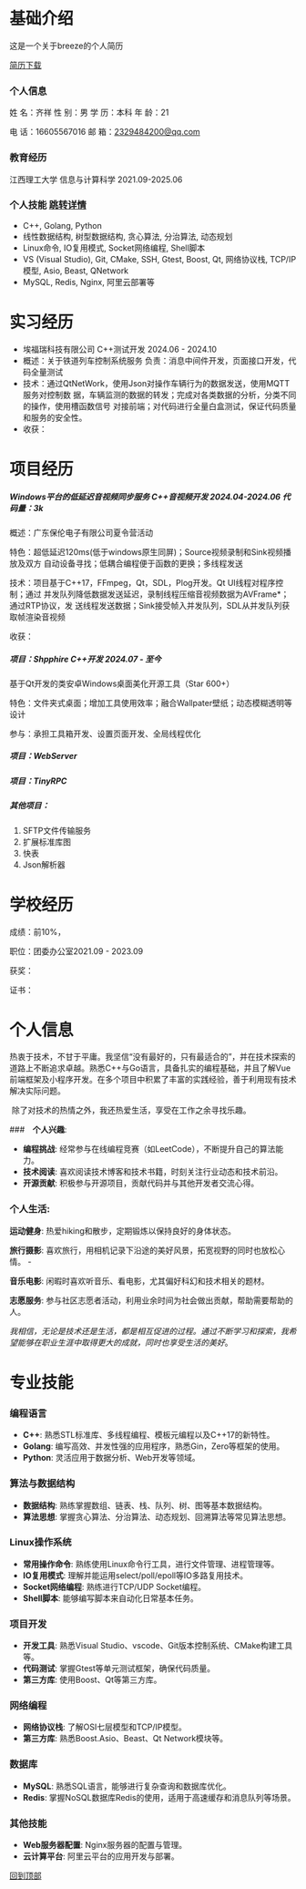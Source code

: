 # 基础介绍

这是一个关于breeze的个人简历

[简历下载](http://www.brez.top/)



### 个人信息

姓 名：齐祥 	性 别：男 	学 历：本科 	年 龄：21 

电 话：16605567016 		邮 箱：2329484200@qq.com



### 教育经历

江西理工大学 	信息与计算科学 	2021.09-2025.06 



### 个人技能 [跳转详情](#专业技能)

- C++, Golang, Python
- 线性数据结构, 树型数据结构, 贪心算法, 分治算法, 动态规划
- Linux命令, IO复用模式, Socket网络编程, Shell脚本
- VS (Visual Studio), Git, CMake, SSH, Gtest, Boost, Qt, 网络协议栈, TCP/IP模型, Asio, Beast, QNetwork
- MySQL, Redis, Nginx, 阿里云部署等





# 实习经历

- 埃福瑞科技有限公司 	C++测试开发 	2024.06 - 2024.10
- 概述：关于铁道列车控制系统服务 负责：消息中间件开发，页面接口开发，代码全量测试 
- 技术：通过QtNetWork，使用Json对操作车辆行为的数据发送，使用MQTT服务对控制数 据，车辆监测的数据的转发；完成对各类数据的分析，分类不同的操作，使用槽函数信号 对接前端；对代码进行全量白盒测试，保证代码质量和服务的安全性。
- 收获：



# 项目经历

#####  Windows平台的低延迟音视频同步服务 	C++音视频开发 	2024.04-2024.06	代码量：3k

概述：广东保伦电子有限公司夏令营活动

特色：超低延迟120ms(低于windows原生同屏)；Source视频录制和Sink视频播放及双方 自动设备寻找；低耦合编程便于函数的更换；多线程发送 

技术：项目基于C++17，FFmpeg，Qt，SDL，Plog开发。Qt UI线程对程序控制；通过 并发队列降低数据发送延迟，录制线程压缩音视频数据为AVFrame*；通过RTP协议，发 送线程发送数据；Sink接受帧入并发队列，SDL从并发队列获取帧渲染音视频 

收获：



##### 项目：Shpphire C++开发 2024.07 - 至今

基于Qt开发的类安卓Windows桌面美化开源工具（Star 600+） 

特色：文件夹式桌面；增加工具使用效率；融合Wallpater壁纸；动态模糊透明等设计

参与：承担工具箱开发、设置页面开发、全局线程优化 



##### 项目：WebServer



##### 项目：TinyRPC



##### 其他项目：

1. SFTP文件传输服务
2. 扩展标准库图
3. 快表
4. Json解析器



# 学校经历

成绩：前10%，

职位：团委办公室2021.09 - 2023.09

获奖：

证书：



# 个人信息

​	热衷于技术，不甘于平庸。我坚信“没有最好的，只有最适合的”，并在技术探索的道路上不断追求卓越。熟悉C++与Go语言，具备扎实的编程基础，并且了解Vue前端框架及小程序开发。在多个项目中积累了丰富的实践经验，善于利用现有技术解决实际问题。

​	除了对技术的热情之外，我还热爱生活，享受在工作之余寻找乐趣。

###　**个人兴趣**:

- **编程挑战**: 经常参与在线编程竞赛（如LeetCode），不断提升自己的算法能力。  
- **技术阅读**: 喜欢阅读技术博客和技术书籍，时刻关注行业动态和技术前沿。  
- **开源贡献**: 积极参与开源项目，贡献代码并与其他开发者交流心得。 

### **个人生活**:

**运动健身**: 热爱hiking和散步，定期锻炼以保持良好的身体状态。  

**旅行摄影**: 喜欢旅行，用相机记录下沿途的美好风景，拓宽视野的同时也放松心情。  - 

**音乐电影**: 闲暇时喜欢听音乐、看电影，尤其偏好科幻和技术相关的题材。 

**志愿服务**:  参与社区志愿者活动，利用业余时间为社会做出贡献，帮助需要帮助的人。 



​	*我相信，无论是技术还是生活，都是相互促进的过程。通过不断学习和探索，我希望能够在职业生涯中取得更大的成就，同时也享受生活的美好*。



# 专业技能

### 编程语言

- **C++**: 熟悉STL标准库、多线程编程、模板元编程以及C++17的新特性。
- **Golang**: 编写高效、并发性强的应用程序，熟悉Gin，Zero等框架的使用。 
- **Python**: 灵活应用于数据分析、Web开发等领域。

### 算法与数据结构
- **数据结构**: 熟练掌握数组、链表、栈、队列、树、图等基本数据结构。
- **算法思想**: 掌握贪心算法、分治算法、动态规划、回溯算法等常见算法思想。

### Linux操作系统
- **常用操作命令**: 熟练使用Linux命令行工具，进行文件管理、进程管理等。
- **IO复用模式**: 理解并能运用select/poll/epoll等IO多路复用技术。
- **Socket网络编程**: 熟练进行TCP/UDP Socket编程。
- **Shell脚本**: 能够编写脚本来自动化日常基本任务。

### 项目开发

- **开发工具**: 熟悉Visual Studio、vscode、Git版本控制系统、CMake构建工具等。
- **代码测试**: 掌握Gtest等单元测试框架，确保代码质量。
- **第三方库**: 使用Boost、Qt等第三方库。

### 网络编程
- **网络协议栈**: 了解OSI七层模型和TCP/IP模型。
- **第三方库**: 熟悉Boost.Asio、Beast、Qt Network模块等。

### 数据库
- **MySQL**: 熟悉SQL语言，能够进行复杂查询和数据库优化。
- **Redis**: 掌握NoSQL数据库Redis的使用，适用于高速缓存和消息队列等场景。

### 其他技能

- **Web服务器配置**: Nginx服务器的配置与管理。
- **云计算平台**: 阿里云平台的应用开发与部署。

[回到顶部](#基础介绍)
